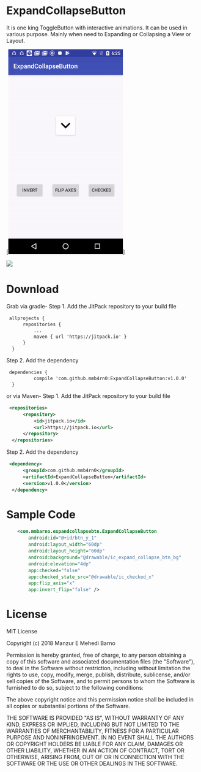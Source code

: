 # ExpandCollapseButton

It is one king ToggleButton with interactive animations. It can be used in various purpose. Mainly when need to Expanding or Collapsing a View or Layout.

[![Alt text for your video](https://github.com/mmb4rn0/ExpandCollapseButton/blob/master/website/expand_collapse_button.gif)]

[![](https://jitpack.io/v/mmb4rn0/ExpandCollapseButton.svg)](https://jitpack.io/#mmb4rn0/ExpandCollapseButton)

# Download
Grab via gradle-
  Step 1. Add the JitPack repository to your build file
  ```grovy
   allprojects {
		repositories {
			...
			maven { url 'https://jitpack.io' }
		}
	}
  ```  
  Step 2. Add the dependency 
  ```grovy	
   dependencies {
	        compile 'com.github.mmb4rn0:ExpandCollapseButton:v1.0.0'
	}
  ```
or via Maven-
  Step 1. Add the JitPack repository to your build file
  ```xml
   <repositories>
		<repository>
		    <id>jitpack.io</id>
		    <url>https://jitpack.io</url>
		</repository>
	</repositories>
  ```
  Step 2. Add the dependency
  ```xml
   <dependency>
	    <groupId>com.github.mmb4rn0</groupId>
	    <artifactId>ExpandCollapseButton</artifactId>
	    <version>v1.0.0</version>
	</dependency>
  ```

# Sample Code
```xml
    <com.mmbarno.expandcollapsebtn.ExpandCollapseButton
        android:id="@+id/btn_y_1"
        android:layout_width="60dp"
        android:layout_height="60dp"
        android:background="@drawable/ic_expand_collapse_btn_bg"
        android:elevation="4dp"
        app:checked="false"
        app:checked_state_src="@drawable/ic_checked_x"
        app:flip_axis="x"
        app:invert_flip="false" />
   ```
   
   # License

MIT License

Copyright (c) 2018 Manzur E Mehedi Barno

Permission is hereby granted, free of charge, to any person obtaining a copy of this software and associated documentation files (the "Software"), to deal in the Software without restriction, including without limitation the rights to use, copy, modify, merge, publish, distribute, sublicense, and/or sell copies of the Software, and to permit persons to whom the Software is furnished to do so, subject to the following conditions:

The above copyright notice and this permission notice shall be included in all copies or substantial portions of the Software.

THE SOFTWARE IS PROVIDED "AS IS", WITHOUT WARRANTY OF ANY KIND, EXPRESS OR IMPLIED, INCLUDING BUT NOT LIMITED TO THE WARRANTIES OF MERCHANTABILITY, FITNESS FOR A PARTICULAR PURPOSE AND NONINFRINGEMENT. IN NO EVENT SHALL THE AUTHORS OR COPYRIGHT HOLDERS BE LIABLE FOR ANY CLAIM, DAMAGES OR OTHER LIABILITY, WHETHER IN AN ACTION OF CONTRACT, TORT OR OTHERWISE, ARISING FROM, OUT OF OR IN CONNECTION WITH THE SOFTWARE OR THE USE OR OTHER DEALINGS IN THE SOFTWARE.

